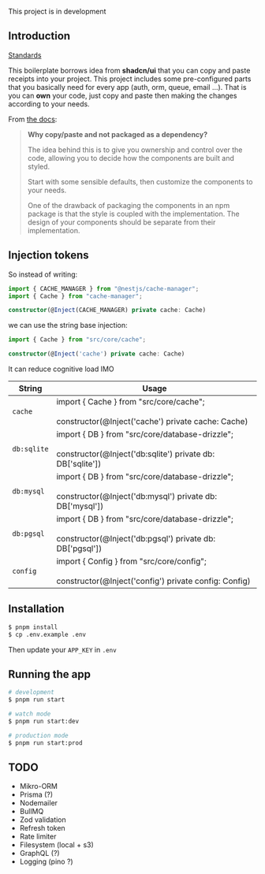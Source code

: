 This project is in development

## Introduction

[Standards](https://xkcd.com/927/)

This boilerplate borrows idea from **shadcn/ui** that you can copy and paste receipts into your project.
This project includes some pre-configured parts that you basically need for every app (auth, orm, queue, email ...).
That is you can **own** your code, just copy and paste then making the changes according to your needs.

From [the docs](https://ui.shadcn.com/docs):

> **Why copy/paste and not packaged as a dependency?**
> 
> The idea behind this is to give you ownership and control over the code, allowing you to decide how the components are built and styled.
>
> Start with some sensible defaults, then customize the components to your needs.
>
> One of the drawback of packaging the components in an npm package is that the style is coupled with the implementation. The design of your components should be separate from their implementation.

## Injection tokens

So instead of writing:

```typescript
import { CACHE_MANAGER } from "@nestjs/cache-manager";
import { Cache } from "cache-manager";

constructor(@Inject(CACHE_MANAGER) private cache: Cache)
```

we can use the string base injection:

```typescript
import { Cache } from "src/core/cache";

constructor(@Inject('cache') private cache: Cache)
```

It can reduce cognitive load IMO

|String|Usage|
|------|-----|
|`cache`|import { Cache } from "src/core/cache";<br/><br/>constructor(@Inject('cache') private cache: Cache)|
|`db:sqlite`|import { DB } from "src/core/database-drizzle";<br/><br/>constructor(@Inject('db:sqlite') private db: DB['sqlite'])|
|`db:mysql`|import { DB } from "src/core/database-drizzle";<br/><br/>constructor(@Inject('db:mysql') private db: DB['mysql'])|
|`db:pgsql`|import { DB } from "src/core/database-drizzle";<br/><br/>constructor(@Inject('db:pgsql') private db: DB['pgsql'])|
|`config`|import { Config } from "src/core/config";<br/><br/>constructor(@Inject('config') private config: Config)|

## Installation

```bash
$ pnpm install
$ cp .env.example .env
```
Then update your `APP_KEY` in `.env`

## Running the app

```bash
# development
$ pnpm run start

# watch mode
$ pnpm run start:dev

# production mode
$ pnpm run start:prod
```

## TODO 

- Mikro-ORM
- Prisma (?)
- Nodemailer
- BullMQ
- Zod validation
- Refresh token
- Rate limiter
- Filesystem (local + s3)
- GraphQL (?)
- Logging (pino ?)
